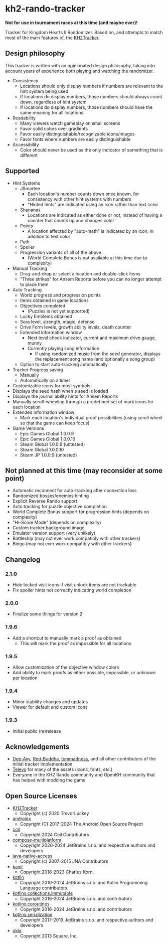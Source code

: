 # kh2-rando-tracker

**Not for use in tournament races at this time (and maybe ever)!**

Tracker for Kingdom Hearts II Randomizer. Based on, and attempts to match most of the main features
of, the [KH2Tracker](https://github.com/Dee-Ayy/KH2Tracker).

## Design philosophy

This tracker is written with an opinionated design philosophy, taking into account years of
experience both playing and watching the randomizer.

- Consistency
  - Locations should only display numbers if numbers are relevant to the hint system being used
  - If locations do display numbers, those numbers should always count down, regardless of hint
    system
  - If locations do display numbers, those numbers should have the same meaning for all locations
- Readability
  - Many viewers watch gameplay on small screens
  - Favor solid colors over gradients
  - Favor easily distinguishable/recognizable icons/images
  - Favor fonts where numbers are easily distinguishable
- Accessibility
  - Color should never be used as the only indicator of something that is different

## Supported

- Hint Systems
    - JSmartee
      - Each location's number counts down once known, for consistency with other hint systems with
        numbers
      - "Hinted hints" are indicated using an icon rather than text color
    - Shananas
      - Locations are indicated as either done or not, instead of having a counter that counts up
        and changes color
    - Points
      - A location affected by "auto-math" is indicated by an icon, in addition to text color
    - Path
    - Spoiler
    - Progression variants of all of the above
        - (World Complete Bonus is not available at this time due to complexity)
- Manual Tracking
    - Drag-and-drop or select a location and double-click items
    - "Three strikes" for Ansem Reports before you can no longer attempt to place them
- Auto Tracking
    - World progress and progression points
    - Items obtained in game locations
    - Objectives completed
        - (Puzzles is not yet supported)
    - Lucky Emblems obtained
    - Sora level, strength, magic, defense
    - Drive Form levels, growth ability levels, death counter
    - Extended information window
        - Next level check indicator, current and maximum drive gauge, munny
        - Currently playing song information
            - If using randomized music from the seed generator, displays the replacement song
              name (and optionally a song group)
    - Option to start auto-tracking automatically
- Tracker Progress saving
    - Manually
    - Automatically on a timer
- Customizable icons for most symbols
- Displays the seed hash when a seed is loaded
- Displays the journal ability hints for Ansem Reports
- Manually scroll-wheeling through a predefined set of mark icons for each location
- Extended information window
    - Mark each location's individual proof possibilities (using scroll wheel so that the game can
      keep focus)
- Game Versions
    - Epic Games Global 1.0.0.9
    - Epic Games Global 1.0.0.10
    - Steam Global 1.0.0.9 (untested)
    - Steam Global 1.0.0.10
    - Steam JP 1.0.0.9 (untested)

## Not planned at this time (may reconsider at some point)

- Automatic reconnect for auto-tracking after connection loss
- Randomized bosses/enemies hinting
- Explicit Reverse Rando support
- Auto tracking for puzzle objective completion
- World Complete Bonus support for progression hints (depends on complexity)
- "Hi-Score Mode" (depends on complexity)
- Custom tracker background image
- Emulator version support (very unlikely)
- Battleship (may not ever work compatibly with other trackers)
- Bingo (may not ever work compatibly with other trackers)

## Changelog

### 2.1.0

- Hide locked visit icons if visit unlock items are not trackable
- Fix spoiler hints not correctly indicating world completion

### 2.0.0

- Finalize some things for version 2

### 1.9.6

- Add a shortcut to manually mark a proof as obtained
  - This will mark the proof as impossible for all locations

### 1.9.5

- Allow customization of the objective window colors
- Add ability to mark proofs as either possible, impossible, or unknown per location

### 1.9.4

- Minor stability changes and updates
- Viewer for default and custom icons

### 1.9.3

- Initial public (re)release

## Acknowledgements

- [Dee-Ayy](https://github.com/Dee-Ayy), [Red-Buddha](https://github.com/Red-Buddha),
  [tommadness](https://github.com/tommadness), and all other contributors of the initial tracker
  implementation
- [Televo](https://github.com/Televo/) for many of the assets (icons, fonts, etc.)
- Everyone in the KH2 Rando community and OpenKH community that has helped with modding the game

## Open Source Licenses

- [KH2Tracker](https://github.com/Dee-Ayy/KH2Tracker/blob/v2.64/LICENSE)
  - Copyright (c) 2020 TrevorLuckey
- [androidx](https://github.com/androidx/androidx/blob/androidx-main/LICENSE.txt)
  - Copyright (C) 2017-2024 The Android Open Source Project
- [coil](https://github.com/coil-kt/coil/blob/3.0.0-rc02/LICENSE.txt)
  - Copyright 2024 Coil Contributors
- [compose-multiplatform](https://github.com/JetBrains/compose-multiplatform/blob/v1.7.0/LICENSE.txt)
  - Copyright 2020-2024 JetBrains s.r.o. and respective authors and developers.
- [java-native-access](https://github.com/java-native-access/jna/blob/5.15.0/AL2.0)
  - Copyright (c) 2007-2015 JNA Contributors
- [kaml](https://github.com/charleskorn/kaml/blob/0.61.0/LICENSE)
  - Copyright 2018-2023 Charles Korn.
- [kotlin](https://github.com/JetBrains/kotlin/blob/v2.0.21/license/README.md)
  - Copyright 2010-2024 JetBrains s.r.o. and Kotlin Programming Language contributors.
- [kotlinx.collections.immutable](https://github.com/Kotlin/kotlinx.collections.immutable/blob/v0.3.8/LICENSE.txt)
  - Copyright 2016-2024 JetBrains s.r.o. and contributors
- [kotlinx.coroutines](https://github.com/Kotlin/kotlinx.coroutines/blob/1.8.1/LICENSE.txt)
  - Copyright 2016-2024 JetBrains s.r.o. and contributors
- [kotlinx.serialization](https://github.com/Kotlin/kotlinx.serialization/blob/v1.7.1/LICENSE.txt)
  - Copyright 2017-2019 JetBrains s.r.o. and respective authors and developers
- [okio](https://github.com/square/okio/blob/3.9.1/LICENSE.txt)
  - Copyright 2013 Square, Inc.
